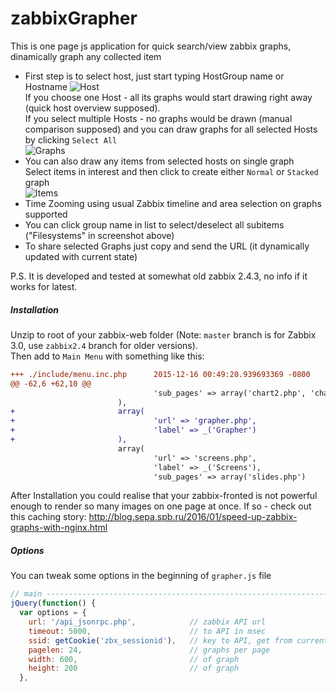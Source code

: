 # zabbixGrapher
This is one page js application for quick search/view zabbix graphs, dinamically graph any collected item
* First step is to select host, just start typing HostGroup name or Hostname
![Host](https://habrastorage.org/files/f00/e9b/aa9/f00e9baa94654dd7a4b21f3aab706661.png)  
If you choose one Host - all its graphs would start drawing right away (quick host overview supposed).  
If you select multiple Hosts - no graphs would be drawn (manual comparison supposed) and you can draw graphs for all selected Hosts by clicking `Select All`  
![Graphs](https://habrastorage.org/files/8fc/2ce/36d/8fc2ce36d1814b4fa5a1820405b1b58e.png)  
* You can also draw any items from selected hosts on single graph  
Select items in interest and then click to create either `Normal` or `Stacked` graph  
![Items](https://habrastorage.org/files/698/3e6/3cd/6983e63cd4f54d879f79148383f756ef.png)  
* Time Zooming using usual Zabbix timeline and area selection on graphs supported
* You can click group name in list to select/deselect all subitems ("Filesystems" in screenshot above)
* To share selected Graphs just copy and send the URL (it dynamically updated with current state)

P.S.
It is developed and tested at somewhat old zabbix 2.4.3, no info if it works for latest.

##### Installation
Unzip to root of your zabbix-web folder (Note: `master` branch is for Zabbix 3.0, use `zabbix2.4` branch for older versions).  
Then add to `Main Menu` with something like this:
```diff
+++ ./include/menu.inc.php      2015-12-16 00:49:20.939693369 -0800
@@ -62,6 +62,10 @@
                                'sub_pages' => array('chart2.php', 'chart3.php', 'chart6.php', 'chart7.php')
                        ),
+                       array(
+                               'url' => 'grapher.php',
+                               'label' => _('Grapher')
+                       ),
                        array(
                                'url' => 'screens.php',
                                'label' => _('Screens'),
                                'sub_pages' => array('slides.php')

```
After Installation you could realise that your zabbix-fronted is not powerful enough to render so many images on one page at once. If so - check out this caching story: http://blog.sepa.spb.ru/2016/01/speed-up-zabbix-graphs-with-nginx.html

##### Options
You can tweak some options in the beginning of `grapher.js` file
```js
// main ---------------------------------------------------------------------
jQuery(function() {
  var options = {
    url: '/api_jsonrpc.php',            // zabbix API url
    timeout: 5000,                      // to API in msec
    ssid: getCookie('zbx_sessionid'),   // key to API, get from current logged in user
    pagelen: 24,                        // graphs per page
    width: 600,                         // of graph
    height: 200                         // of graph
  },
```
